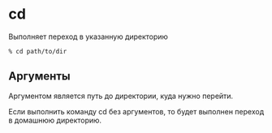 # cd
Выполняет переход в указанную директорию

```
% cd path/to/dir
```

## Аргументы
Аргументом является путь до директории, куда нужно перейти.

Если выполнить команду cd без аргументов, то будет выполнен переход в домашнюю директорию.
